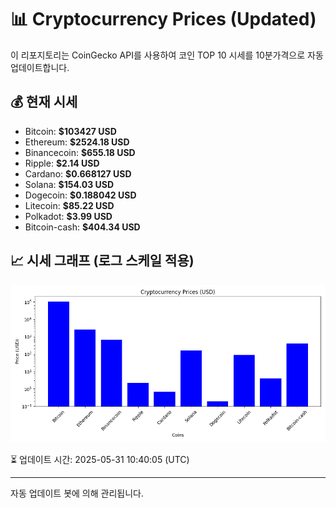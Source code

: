 
# 📊 Cryptocurrency Prices (Updated)

이 리포지토리는 CoinGecko API를 사용하여 코인 TOP 10 시세를 10분가격으로 자동 업데이트합니다.

## 💰 현재 시세
- Bitcoin: **$103427 USD**
- Ethereum: **$2524.18 USD**
- Binancecoin: **$655.18 USD**
- Ripple: **$2.14 USD**
- Cardano: **$0.668127 USD**
- Solana: **$154.03 USD**
- Dogecoin: **$0.188042 USD**
- Litecoin: **$85.22 USD**
- Polkadot: **$3.99 USD**
- Bitcoin-cash: **$404.34 USD**

## 📈 시세 그래프 (로그 스케일 적용)
![Crypto Prices](crypto_prices.png)

⏳ 업데이트 시간: 2025-05-31 10:40:05 (UTC)

---
자동 업데이트 봇에 의해 관리됩니다.
